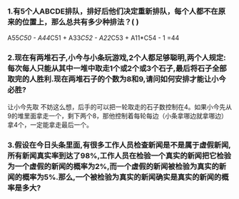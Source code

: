 ### 1.有5个人ABCDE排队，排好后他们决定重新排队，每个人都不在原来的位置上，那么总共有多少种排法？(   )

A55*C50 - A44*C51 + A33*C52 - A22*C53 + A11*C54 - 1 =44

### 2.现在有两堆石子,小今与小条玩游戏,2个人都足够聪明,两个人规定:每次每人只能从其中一堆中取走1个或2个或3个石子,最后将石子全部取完的人胜利.现在两堆石子的个数为8和9,请问如何安排才能让小今必胜?
让小今先取
不妨这么想，后手的可以把一轮取走的石子数控制在4。如果小今先从9的堆里面拿走一个，剩下两个8，那他控制着每轮每边（小条拿哪边就拿哪边）拿4个，一定能拿走最后一个。

### 3.假设在今日头条里面,有很多工作人员检查新闻是不是属于虚假新闻,所有新闻真实率到达了98%,工作人员在检验一个真实的新闻把它检验为一个虚假的新闻的概率为2%,而一个虚假的新闻被检验为真实的新闻的概率为5%.那么,一个被检验为真实的新闻确实是真实的新闻的概率是多大?
